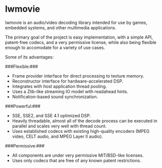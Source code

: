 # lwmovie

lwmovie is an audio/video decoding library intended for use by games, embedded systems, and other multimedia applications.

The primary goal of the project is easy implementation, with a simple API, patent-free codecs, and a very permissive license, while also being flexible enough to accomodate for a variety of use cases.

Some of its advantages:

###Flexible:###
- Frame provider interface for direct processing to texture memory.
- Reconstructor interface for hardware-accelerated DSP.
- Integrates with host application thread pooling.
- Uses a Zlib-like streaming IO model with readahead hints.
- Notification-based sound synchronization.

###Powerful:###
- SSE, SSE2, and SSE 4.1 optimized DSP.
- Heavily threadable, almost all of the decode process can be executed in parallel and scales very well with thread count.
- Uses established codecs with existing high-quality encoders (MPEG video, CELT audio, and MPEG Layer II audio).

###Permissive:###
- All components are under very permissive MIT/BSD-like licenses.
- Uses only codecs that are free of any known patent restrictions.
